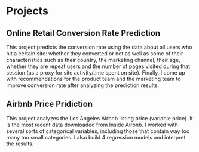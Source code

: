 # Projects

## Online Retail Conversion Rate Prediction

This project predicts the conversion rate using the data about all users who hit a certain site: whether they converted or not as well as some of their characteristics such as their country, the marketing channel, their age, whether they are repeat users and the number of pages visited during that session (as a proxy for site activity/time spent on site). Finally, I come up with recommendations for the product team and the marketing team to improve conversion rate after analyzing the prediction results.

## Airbnb Price Pridiction

This project analyzes the Los Angeles Airbnb listing price (variable price). It is the most recent data downloaded from Inside Airbnb. I worked with several sorts of categorical variables, including those that contain way too many too small categories. I also build 4 regression models and interpret the results.

